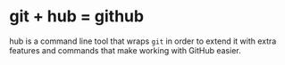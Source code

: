 git + hub = github
==================

hub is a command line tool that wraps `git` in order to extend it with extra
features and commands that make working with GitHub easier.

